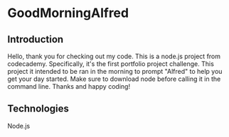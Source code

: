# GoodMorningAlfred

## Introduction
Hello, thank you for checking out my code. This is a node.js project from codecademy. Specifically, it's the first portfolio project challenge. This project it intended to be ran in the morning to prompt "Alfred" to help you get your day started. Make sure to download node before calling it in the command line. Thanks and happy coding!

## Technologies
Node.js
